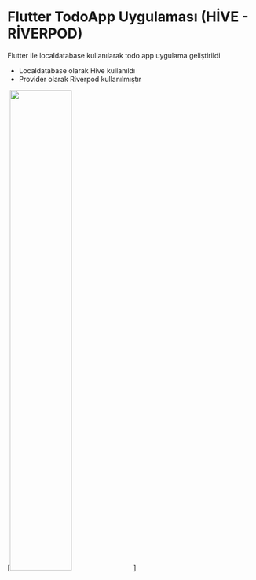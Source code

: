 # Flutter TodoApp Uygulaması (HİVE - RİVERPOD)

Flutter ile localdatabase kullanılarak todo app uygulama geliştirildi 
- Localdatabase olarak Hive kullanıldı
- Provider olarak Riverpod kullanılmıştır

[<img src="[https://i.ytimg.com/vi/Hc79sDi3f0U/maxresdefault.jpg](https://www.hizliresim.com/ir5mhcx)https://www.hizliresim.com/ir5mhcx" width="50%">]


